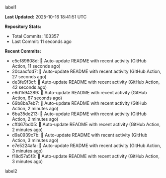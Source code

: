 
label1 
<!-- ACTIVITY_START -->
**Last Updated:** 2025-10-16 18:41:51 UTC

**Repository Stats:**
- Total Commits: 103357
- Last Commit: 11 seconds ago

**Recent Commits:**
- e5cf89608d: 🤖 Auto-update README with recent activity (GitHub Action, 11 seconds ago)
- 20caacfdd7: 🤖 Auto-update README with recent activity (GitHub Action, 27 seconds ago)
- de3fe9f3cf: 🤖 Auto-update README with recent activity (GitHub Action, 42 seconds ago)
- e6d1594289: 🤖 Auto-update README with recent activity (GitHub Action, 67 seconds ago)
- 69b8ba7eb7: 🤖 Auto-update README with recent activity (GitHub Action, 2 minutes ago)
- 6ba35de213: 🤖 Auto-update README with recent activity (GitHub Action, 2 minutes ago)
- cff467bd05: 🤖 Auto-update README with recent activity (GitHub Action, 2 minutes ago)
- d9a0939c7b: 🤖 Auto-update README with recent activity (GitHub Action, 3 minutes ago)
- e7e5224afa: 🤖 Auto-update README with recent activity (GitHub Action, 3 minutes ago)
- f18d57a5f3: 🤖 Auto-update README with recent activity (GitHub Action, 3 minutes ago)
<!-- ACTIVITY_END -->

label2
